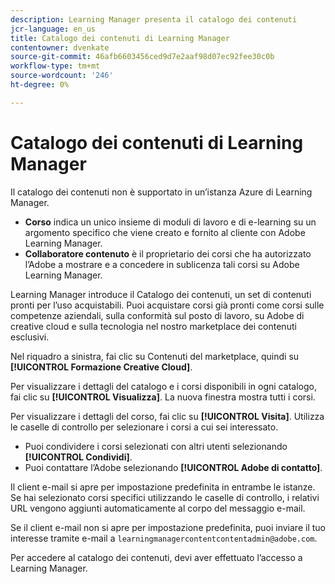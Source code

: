 ```yaml
---
description: Learning Manager presenta il catalogo dei contenuti
jcr-language: en_us
title: Catalogo dei contenuti di Learning Manager
contentowner: dvenkate
source-git-commit: 46afb6603456ced9d7e2aaf98d07ec92fee30c0b
workflow-type: tm+mt
source-wordcount: '246'
ht-degree: 0%

---
```




# Catalogo dei contenuti di Learning Manager

<!--Learning Manager introduces Content Catalog-->

Il catalogo dei contenuti non è supportato in un’istanza Azure di Learning Manager.

* **Corso** indica un unico insieme di moduli di lavoro e di e-learning su un argomento specifico che viene creato e fornito al cliente con Adobe Learning Manager.
* **Collaboratore contenuto** è il proprietario dei corsi che ha autorizzato l’Adobe a mostrare e a concedere in sublicenza tali corsi su Adobe Learning Manager.

Learning Manager introduce il Catalogo dei contenuti, un set di contenuti pronti per l’uso acquistabili. Puoi acquistare corsi già pronti come corsi sulle competenze aziendali, sulla conformità sul posto di lavoro, su Adobe di creative cloud e sulla tecnologia nel nostro marketplace dei contenuti esclusivi.

Nel riquadro a sinistra, fai clic su Contenuti del marketplace, quindi su **[!UICONTROL Formazione Creative Cloud]**.

<!--![](assets/content-catalog.png)-->

Per visualizzare i dettagli del catalogo e i corsi disponibili in ogni catalogo, fai clic su **[!UICONTROL Visualizza]**. La nuova finestra mostra tutti i corsi.

<!--![](assets/course-details.png)-->

Per visualizzare i dettagli del corso, fai clic su **[!UICONTROL Visita]**. Utilizza le caselle di controllo per selezionare i corsi a cui sei interessato.

* Puoi condividere i corsi selezionati con altri utenti selezionando  **[!UICONTROL Condividi]**.
* Puoi contattare l’Adobe selezionando  **[!UICONTROL Adobe di contatto]**.

<!--![](assets/course-details.png)-->

Il client e-mail si apre per impostazione predefinita in entrambe le istanze. Se hai selezionato corsi specifici utilizzando le caselle di controllo, i relativi URL vengono aggiunti automaticamente al corpo del messaggio e-mail.

Se il client e-mail non si apre per impostazione predefinita, puoi inviare il tuo interesse tramite e-mail a `learningmanagercontentcontentadmin@adobe.com`.

Per accedere al catalogo dei contenuti, devi aver effettuato l’accesso a Learning Manager.
